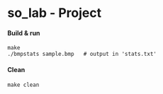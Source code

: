 # so_lab - Project

#### Build & run
```
make
./bmpstats sample.bmp   # output in 'stats.txt'
```

#### Clean
```
make clean
```